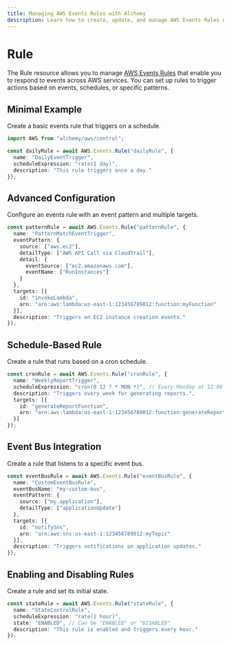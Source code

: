 ```yaml
---
title: Managing AWS Events Rules with Alchemy
description: Learn how to create, update, and manage AWS Events Rules using Alchemy Cloud Control.
---
```


# Rule

The Rule resource allows you to manage [AWS Events Rules](https://docs.aws.amazon.com/events/latest/userguide/) that enable you to respond to events across AWS services. You can set up rules to trigger actions based on events, schedules, or specific patterns.

## Minimal Example

Create a basic events rule that triggers on a schedule.

```ts
import AWS from "alchemy/aws/control";

const dailyRule = await AWS.Events.Rule("dailyRule", {
  name: "DailyEventTrigger",
  scheduleExpression: "rate(1 day)",
  description: "This rule triggers once a day."
});
```

## Advanced Configuration

Configure an events rule with an event pattern and multiple targets.

```ts
const patternRule = await AWS.Events.Rule("patternRule", {
  name: "PatternMatchEventTrigger",
  eventPattern: {
    source: ["aws.ec2"],
    detailType: ["AWS API Call via CloudTrail"],
    detail: {
      eventSource: ["ec2.amazonaws.com"],
      eventName: ["RunInstances"]
    }
  },
  targets: [{
    id: "invokeLambda",
    arn: "arn:aws:lambda:us-east-1:123456789012:function:myFunction"
  }],
  description: "Triggers on EC2 instance creation events."
});
```

## Schedule-Based Rule

Create a rule that runs based on a cron schedule.

```ts
const cronRule = await AWS.Events.Rule("cronRule", {
  name: "WeeklyReportTrigger",
  scheduleExpression: "cron(0 12 ? * MON *)", // Every Monday at 12:00 PM UTC
  description: "Triggers every week for generating reports.",
  targets: [{
    id: "generateReportFunction",
    arn: "arn:aws:lambda:us-east-1:123456789012:function:generateReport"
  }]
});
```

## Event Bus Integration

Create a rule that listens to a specific event bus.

```ts
const eventBusRule = await AWS.Events.Rule("eventBusRule", {
  name: "CustomEventBusRule",
  eventBusName: "my-custom-bus",
  eventPattern: {
    source: ["my.application"],
    detailType: ["applicationUpdate"]
  },
  targets: [{
    id: "notifySns",
    arn: "arn:aws:sns:us-east-1:123456789012:myTopic"
  }],
  description: "Triggers notifications on application updates."
});
``` 

## Enabling and Disabling Rules

Create a rule and set its initial state.

```ts
const stateRule = await AWS.Events.Rule("stateRule", {
  name: "StateControlRule",
  scheduleExpression: "rate(1 hour)",
  state: "ENABLED", // Can be "ENABLED" or "DISABLED"
  description: "This rule is enabled and triggers every hour."
});
```